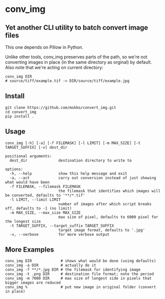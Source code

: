 # conv_img 
## Yet another CLI utility to batch convert image files

This one depends on Pillow in Python. 

Unlike other tools, conv_img preserves parts of the path, so we're not converting
images in place (in the same directory as orginal) by default. Also note that we're 
acting on current directory:
```
conv_img DIR
# source/tiff/example.tif -> DIR/source/tiff/example.jpg
```
## Install
```
git clone https://github.com/mokko/convert_img.git
cd convert_img
pip install .
```


## Usage
```
conv_img [-h] [-a] [-f FILEMASK] [-l LIMIT] [-m MAX_SIZE] [-t TARGET_SUFFIX] [-v] dest_dir

positional arguments:
  dest_dir              destination directory to write to

options:
  -h, --help            show this help message and exit
  -a, --act             carry out conversion instead of just showing what would have been
  -f FILEMASK, --filemask FILEMASK
                        the filemask that identifies which images will be converted, defaults to '**/*.tif'
  -l LIMIT, --limit LIMIT
                        number of images after which script breaks off, defaults to -1 (no limit)
  -m MAX_SIZE, --max_size MAX_SIZE
                        max size of pixel, defaults to 6000 pixel for the longest size
  -t TARGET_SUFFIX, --target_suffix TARGET_SUFFIX
                        target image format, defaults to '.jpg'
  -v, --verbose         for more verbose output
```

## More Examples
```
conv_img DIR             # shows what would be done (using defaults)
conv_img -a DIR          # actually do it 
conv_img -f **/*.jpg DIR # the filemask for identifying image
conv_img -t .png DIR     # destination file format; note the period
conv_img -m 7000 DIR     # max size of longest side in pixels that bigger images are reduced
conv_img %               # put new image in original folder (convert in place)
```
